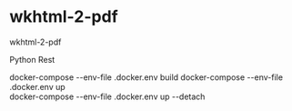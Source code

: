 # wkhtml-2-pdf
wkhtml-2-pdf


Python Rest

docker-compose --env-file .docker.env build
docker-compose --env-file .docker.env up   
docker-compose --env-file .docker.env up  --detach
